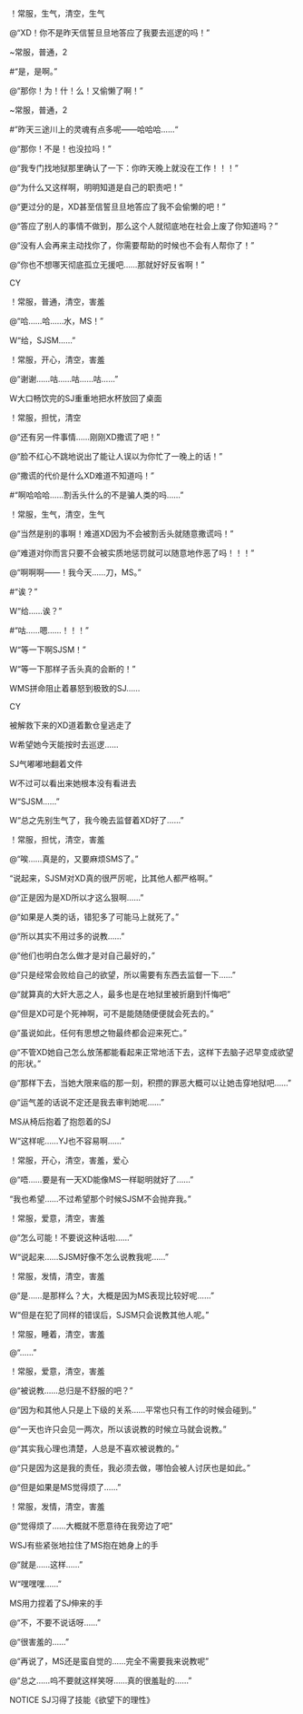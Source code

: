 ！常服，生气，清空，生气

@“XD！你不是昨天信誓旦旦地答应了我要去巡逻的吗！”

~常服，普通，2

#“是，是啊。”

@“那你！为！什！么！又偷懒了啊！”

~常服，普通，2

#”昨天三途川上的灵魂有点多呢——哈哈哈……“

@“那你！不是！也没拉吗！”

@“我专门找地狱那里确认了一下：你昨天晚上就没在工作！！！”

@“为什么又这样啊，明明知道是自己的职责吧！”

@“更过分的是，XD甚至信誓旦旦地答应了我不会偷懒的吧！”

@“答应了别人的事情不做到，那么这个人就彻底地在社会上废了你知道吗？”

@“没有人会再来主动找你了，你需要帮助的时候也不会有人帮你了！”

@“你也不想哪天彻底孤立无援吧……那就好好反省啊！”

CY

！常服，普通，清空，害羞

@“哈……哈……水，MS！”

W“给，SJSM……”

！常服，开心，清空，害羞

@“谢谢……咕……咕……咕……”

W大口畅饮完的SJ重重地把水杯放回了桌面

！常服，担忧，清空

@“还有另一件事情……刚刚XD撒谎了吧！”

@“脸不红心不跳地说出了能让人误以为你忙了一晚上的话！”

@“撒谎的代价是什么XD难道不知道吗！”

#“啊哈哈哈……割舌头什么的不是骗人类的吗……”

！常服，生气，清空，生气

@“当然是别的事啊！难道XD因为不会被割舌头就随意撒谎吗！”

@“难道对你而言只要不会被实质地惩罚就可以随意地作恶了吗！！！”

@“啊啊啊——！我今天……刀，MS。”

#“诶？”

W“给……诶？”

#“咕……嗯……！！！”

W“等一下啊SJSM！”

W“等一下那样子舌头真的会断的！”

WMS拼命阻止着暴怒到极致的SJ……

CY

被解救下来的XD道着歉仓皇逃走了

W希望她今天能按时去巡逻……

SJ气嘟嘟地翻着文件

W不过可以看出来她根本没有看进去

W“SJSM……”

W“总之先别生气了，我今晚去监督着XD好了……”

！常服，担忧，清空，害羞

@“唉……真是的，又要麻烦SMS了。”

“说起来，SJSM对XD真的很严厉呢，比其他人都严格啊。”

@“正是因为是XD所以才这么狠啊……”

@“如果是人类的话，错犯多了可能马上就死了。”

@“所以其实不用过多的说教……”

@“他们也明白怎么做才是对自己最好的，”

@“只是经常会败给自己的欲望，所以需要有东西去监督一下……”

@“就算真的大奸大恶之人，最多也是在地狱里被折磨到忏悔吧”

@“但是XD可是个死神啊，可不是能随随便便就会死去的。”

@“虽说如此，任何有思想之物最终都会迎来死亡。”

@“不管XD她自己怎么放荡都能看起来正常地活下去，这样下去脑子迟早变成欲望的形状。”

@“那样下去，当她大限来临的那一刻，积攒的罪恶大概可以让她击穿地狱吧……”

@“运气差的话说不定还是我去审判她呢……”

MS从椅后抱着了抱怨着的SJ

W“这样呢……YJ也不容易啊……”

！常服，开心，清空，害羞，爱心

@“唔……要是有一天XD能像MS一样聪明就好了……”

“我也希望……不过希望那个时候SJSM不会抛弃我。”

！常服，爱意，清空，害羞

@“怎么可能！不要说这种话啦……”

W“说起来……SJSM好像不怎么说教我呢……”

！常服，发情，清空，害羞

@“是……是那样么？大，大概是因为MS表现比较好呢……”

W“但是在犯了同样的错误后，SJSM只会说教其他人呢。”

！常服，睡着，清空，害羞

@“……”

！常服，爱意，清空，害羞

@“被说教……总归是不舒服的吧？”

@“因为和其他人只是上下级的关系……平常也只有工作的时候会碰到。”

@“一天也许只会见一两次，所以该说教的时候立马就会说教。”

@“其实我心理也清楚，人总是不喜欢被说教的。”

@“只是因为这是我的责任，我必须去做，哪怕会被人讨厌也是如此。”

@“但是如果是MS觉得烦了……”

！常服，发情，清空，害羞

@“觉得烦了……大概就不愿意待在我旁边了吧”

WSJ有些紧张地拉住了MS抱在她身上的手

@“就是……这样……”

W“嘿嘿嘿……”

MS用力捏着了SJ伸来的手

@“不，不要不说话呀……”

@“很害羞的……”

@“再说了，MS还是蛮自觉的……完全不需要我来说教呢”

@“总之……呜不要就这样笑呀……真的很羞耻的……”

NOTICE SJ习得了技能《欲望下的理性》